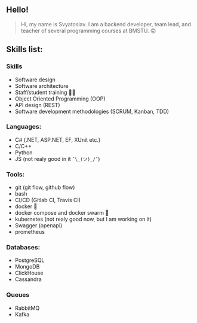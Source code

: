 ## Hello!


> Hi, my name is Svyatoslav. I am a backend developer, team lead, and teacher of several programming courses at BMSTU. :upside_down_face:


  
## Skills list:

### Skills
- Software design
- Software architecture
- Staff/student training 👨‍🏫
- Object Oriented Programming (OOP)
- API design (REST)
- Software development methodologies (SCRUM, Kanban, TDD)

### Languages:
- C# (.NET, ASP.NET, EF, XUnit etc.)
- C/C++ 
- Python
- JS (not realy good in it `¯\_(ツ)_/¯`) 

### Tools: 
- git (git flow, github flow) 
- bash
- CI/CD (Gitlab CI, Travis CI) 
- docker :whale:
- docker compose and docker swarm :whale:
- kubernetes (not realy good now, but I am working on it)
- Swagger (openapi)
- prometheus

### Databases: 
- PostgreSQL
- MongoDB
- ClickHouse
- Cassandra 

### Queues 
- RabbitMQ
- Kafka
